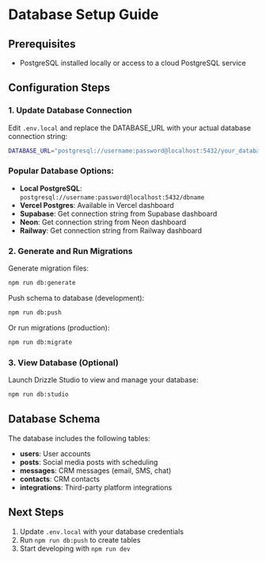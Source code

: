 # Database Setup Guide

## Prerequisites
- PostgreSQL installed locally or access to a cloud PostgreSQL service

## Configuration Steps

### 1. Update Database Connection
Edit `.env.local` and replace the DATABASE_URL with your actual database connection string:

```bash
DATABASE_URL="postgresql://username:password@localhost:5432/your_database_name"
```

### Popular Database Options:
- **Local PostgreSQL**: `postgresql://username:password@localhost:5432/dbname`
- **Vercel Postgres**: Available in Vercel dashboard
- **Supabase**: Get connection string from Supabase dashboard
- **Neon**: Get connection string from Neon dashboard
- **Railway**: Get connection string from Railway dashboard

### 2. Generate and Run Migrations

Generate migration files:
```bash
npm run db:generate
```

Push schema to database (development):
```bash
npm run db:push
```

Or run migrations (production):
```bash
npm run db:migrate
```

### 3. View Database (Optional)
Launch Drizzle Studio to view and manage your database:
```bash
npm run db:studio
```

## Database Schema

The database includes the following tables:
- **users**: User accounts
- **posts**: Social media posts with scheduling
- **messages**: CRM messages (email, SMS, chat)
- **contacts**: CRM contacts
- **integrations**: Third-party platform integrations

## Next Steps
1. Update `.env.local` with your database credentials
2. Run `npm run db:push` to create tables
3. Start developing with `npm run dev`